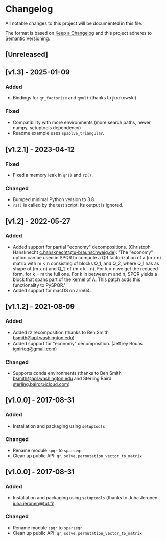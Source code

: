 # Changelog
All notable changes to this project will be documented in this file.

The format is based on [Keep a Changelog](http://keepachangelog.com/en/1.0.0/)
and this project adheres to [Semantic Versioning](http://semver.org/spec/v2.0.0.html).

## [Unreleased]

## [v1.3] - 2025-01-09
### Added
- Bindings for `qr_factorize` and `qmult` (thanks to jkrokowski)

### Fixed
- Compatibility with more environments (more search paths, newer numpy, setuptools dependency)
- Readme example uses `spsolve_triangular`.

## [v1.2.1] - 2023-04-12
### Fixed
- Fixed a memory leak in `qr()` and `rz()`.
### Changed
- Bumped minimal Python version to 3.8.
- `rz()` is called by the test script. Its output is ignored.

## [v1.2] - 2022-05-27
### Added
- Added support for partial "economy" decompositions. (Christoph Hansknecht <c.hansknecht@tu-braunschweig.de>): 'The "economy" option can be used in SPQR to compute a QR factorization of a (m x n) matrix with m < n consisting of blocks Q_1, and Q_2, where Q_1 has as shape of (m x n) and Q_2 of (m x k - n). For k = n we get the reduced form, for k = m the full one. For k in between m and n, SPQR yields a block that spans part of the kernel of A. This patch adds this functionality to PySPQR.'
- Added support for macOS on arm64.

## [v1.1.2] - 2021-08-09
### Added
- Added rz recomposition (thanks to Ben Smith <bsmith@apl.washington.edu>)
- Added support for "economy" decomposition. (Jeffrey Bouas <ignirtoq@gmail.com>)
### Changed
- Supports conda environments (thanks to Ben Smith <bsmith@apl.washington.edu> and Sterling Baird <sterling.baird@icloud.com>)

## [v1.0.0] - 2017-08-31
### Added
 - Installation and packaging using `setuptools`
### Changed
 - Rename module `spqr` to `sparseqr`
 - Clean up public API: `qr`, `solve`, `permutation_vector_to_matrix`

## [v1.0.0] - 2017-08-31
### Added
 - Installation and packaging using `setuptools` (thanks to Juha Jeronen <juha.jeronen@tut.fi>)
### Changed
 - Rename module `spqr` to `sparseqr`
 - Clean up public API: `qr`, `solve`, `permutation_vector_to_matrix`
